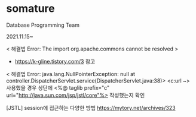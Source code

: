 # somature
Database Programming Team 

2021.11.15~

< 해결법 Error: The import org.apache.commons cannot be resolved >
  - https://k-gline.tistory.com/3 참고

< 해결법 Error: java.lang.NullPointerException: null
	at controller.DispatcherServlet.service(DispatcherServlet.java:38)>
  <c:url ~> 사용했을 경우 상단에 <%@ taglib prefix="c" uri="http://java.sun.com/jsp/jstl/core"%> 작성했는지 확인
  
  [JSTL] session에 접근하는 다양한 방법
  https://mytory.net/archives/323
